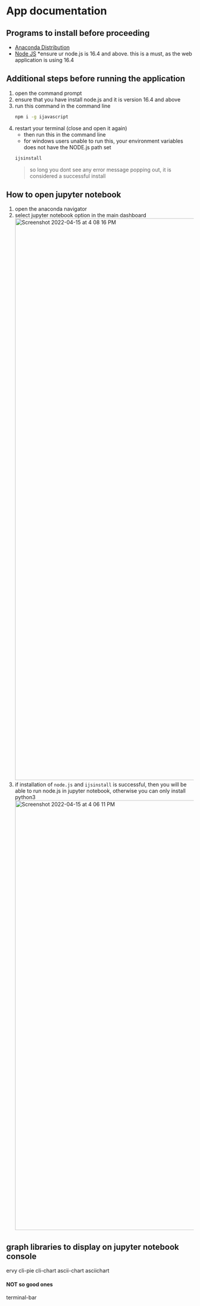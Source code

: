 # App documentation

## Programs to install before proceeding
- [Anaconda Distribution](https://www.anaconda.com/products/distribution)
- [Node JS](https://nodejs.org/en/) *ensure ur node.js is 16.4 and above. this is a must, as the web application is using 16.4


## Additional steps before running the application
1. open the command prompt
2. ensure that you have install node.js and it is version 16.4 and above
3. run this command in the command line
   ```bash
   npm i -g ijavascript 
   ```
4. restart your terminal (close and open it again)
   - then run this in the command line
   - for windows users unable to run this, your environment variables does not have the NODE.js path set
   ```bash
   ijsinstall
   ```
   > so long you dont see any error message popping out, it is considered a successful install

## How to open jupyter notebook

1. open the anaconda navigator
2. select jupyter notebook option in the main dashboard
   <img width="1506" alt="Screenshot 2022-04-15 at 4 08 16 PM" src="https://user-images.githubusercontent.com/22993048/163544137-bbc9dfbf-8943-462c-8d38-2ad6b80d3eb2.png">
3. if installation of `node.js` and `ijsinstall` is successful, then you will be able to run node.js in jupyter notebook, otherwise you can only install python3
   <img width="1152" alt="Screenshot 2022-04-15 at 4 06 11 PM" src="https://user-images.githubusercontent.com/22993048/163544474-ceab9b01-7ef8-44be-8ced-b72a59ceb109.png">


## graph libraries to display on jupyter notebook console

ervy
cli-pie
cli-chart
ascii-chart
asciichart

#### NOT so good ones
terminal-bar